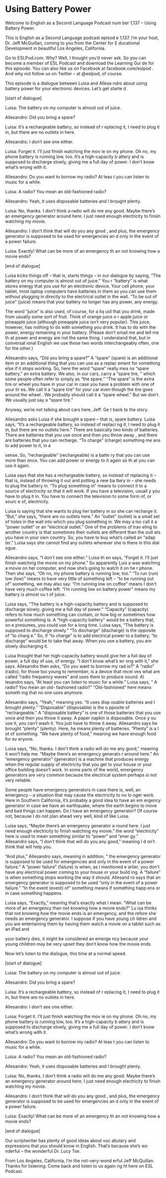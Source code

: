 # Using Battery Power

Welcome to English as a Second Language Podcast num ber 1,137 – Using Battery Power.

This is English as a Second Language podcast episod e 1,137. I’m your host, Dr. Jeff McQuillan, coming to you from the Center for E ducational Development in beautiful Los Angeles, California.

Go to ESLPod.com. Why? Well, I thought you’d never ask. So you can become a member of ESL Podcast and download the Learning Gui de for this episode. You can also like us on Facebook at facebook.com/eslpod . And why not follow us on Twitter – at @eslpod, of course.

This episode is a dialogue between Luisa and Allesa ndro about using battery power for your electronic devices. Let’s get starte d.

[start of dialogue]

Luisa: The battery on my computer is almost out of juice.

Allesandro: Did you bring a spare?

Luisa: It’s a rechargeable battery, so instead of r eplacing it, I need to plug it in, but there are no outlets in here.

Allesandro: I don’t see one either.

Luisa: Forget it. I’ll just finish watching the mov ie on my phone. Oh no, my phone battery is running low, too. It’s a high-capacity b attery and is supposed to discharge slowly, giving me a full day of power. I don’t know what’s wrong with it.

Allesandro: Do you want to borrow my radio? At leas t you can listen to music for a while.

Luisa: A radio? You mean an old-fashioned radio?

Allesandro: Yeah, it uses disposable batteries and I brought plenty.

Luisa: No, thanks. I don’t think a radio will do me  any good. Maybe there’s an emergency generator around here. I just need enough  electricity to finish watching my movie.

 Allesandro: I don’t think that will do you any good , and plus, the emergency generator is supposed to be used for emergencies an d only in the event of a power failure.

Luisa: Exactly! What can be more of an emergency th an not knowing how a movie ends?

[end of dialogue]

Luisa kicks things off – that is, starts things – in our dialogue by saying, “The battery on my computer is almost out of juice.” You r “battery” is what stores energy that you use for an electronic device. Your cell phone, your tablet, most laptop computers have batteries in them so you can use them without plugging in directly to the electrical outlet in the wall. “To be out of juice” (juice) means that your battery no longer has any power, any energy.

The word “juice” is also used, of course, for a liq uid that you drink, made from usually some sort of fruit. Think of orange juice o r apple juice or pineapple juice (although pineapple juice isn’t very popular). This  juice, however, has nothing to do with something you drink. It has to do with the power, energy remaining in your battery. (Please don’t email me and tell me th at power and energy are not the same thing. I understand that, but in conversat ional English we use those two words interchangeably often, one for the other.)

Allesandro says, “Did you bring a spare?” A “spare”  (spare) is an additional item or an additional thing that you can use as a replac ement for something else if it stops working. So, here the word “spare” really mea ns “spare battery,” an extra battery. We also, in our cars, carry a “spare tire, ” which some people often refer to simply as “the spare.” “The spare” is the extra tire or wheel you have in your car in case you have a problem with one of your tir es. We call it a “spare tire” for your car even though the tire goes around the wheel . We probably should call it a “spare wheel.” But we don’t. We usually just say a “spare tire.”

Anyway, we’re not talking about cars here, Jeff. Ge t back to the story.

Allesandro asks Luisa if she brought a spare – that  is, spare battery. Luisa says, “It’s a rechargeable battery, so instead of replaci ng it, I need to plug it in, but there are no outlets here.” There are basically two  kinds of batteries. There are batteries that you use once and then you throw away , and there are batteries that you can recharge. “To charge” (charge) something me ans to add power to it, in a

sense. So, “rechargeable” (rechargeable) is a batte ry that you can use more than once. You can add power or energy to it again so th at you can use it again.

Luisa says that she has a rechargeable battery, so instead of replacing it – that is, instead of throwing it out and putting a new ba ttery in – she needs to plug the battery in. “To plug something in” means to connect  it to a source of electricity so that it will work. If you have a television, usuall y you have to plug it in. You have to connect the television to some form of, or sourc e of, electricity.

Luisa is saying that she wants to plug her battery in so she can recharge it. “But,” she says, “there are no outlets here.” An “outlet” (outlet) is a small set of holes in the wall into which you plug something in. We may a lso call it a “power outlet” or an “electrical outlet.” One of the problems of trav eling to another country is that sometimes their outlets are different than the outl ets you have in your own country. So, you have to buy what’s called an “adap ter.” Luisa says she cannot find any outlets wherever she is there in this dial ogue.

Allesandro says, “I don’t see one either.” Luisa th en says, “Forget it. I’ll just finish watching the movie on my phone.” So apparently Luis a was watching a movie on her computer, and now she’s going to watch it on he r phone. Then she says, “Oh no, my phone battery is running low, too.” “To run (run) low (low)” means to have very little of something left – “to be running out of” something, we may also say. “I’m running low on coffee” means I don’t have very  much coffee left. “I’m running low on battery power” means my battery is almost ou t of juice.

Luisa says, “The battery is a high-capacity battery  and is supposed to discharge slowly, giving me a full day of power.” “Capacity” (capacity) refers to how much something can contain, or how big or sometimes how powerful something is. A “high-capacity battery” would be a battery that, on e presumes, you could use for a long time. Luisa says, “The battery is supposed to discharge slowly.” “To discharge” (discharge) is the opposite of “to charg e.” So, if “to charge” is to add electrical power to a battery, “to discharge” would  be to take that away. When you use a battery, you are slowly discharging it.

Luisa thought that her high-capacity battery would give her a full day of power, a full day of use, of energy. “I don’t know what’s wr ong with it,” she says. Allesandro then asks, “Do you want to borrow my rad io?” A “radio” (radio), for those too young to remember, is a device that recei ves what are called “radio frequency waves” and uses them to produce sound. Al lesandro says, “At least you can listen to music for a while.” Luisa says, “ A radio? You mean an old- fashioned radio?” “Old-fashioned” here means someth ing that no one uses anymore.

 Allesandro says, “Yeah,” meaning yes. “It uses disp osable batteries and I brought plenty.” “Disposable” (disposable) is the o pposite of “rechargeable.” A “disposable battery” is one of those batteries that  you use once and then you throw it away. A paper napkin is disposable. Once y ou use it, you can’t wash it. You just have to throw it away. Allesandro says he brought “plenty” (plenty). Here, he means plenty of batteries. “Plenty” is a l ot of something. “We have plenty of food,” meaning we have enough food for ev eryone.

Luisa says, “No, thanks. I don’t think a radio will  do me any good,” meaning it won’t help me. “Maybe there’s an emergency generato r around here.” An “emergency generator” (generator) is a machine that  produces energy when the regular supply of electricity that you get to your house or your office building doesn’t work. In some parts of the world, emergency  generators are very common because the electrical system perhaps is not  very reliable.

Some people have emergency generators in case there  is, well, an emergency – a situation that may cause the electricity to no lo nger work. Here in Southern California, it’s probably a good idea to have an em ergency generator in case we have an earthquake, where the earth begins to move and bad things can happen. Do I have an emergency generator? Of course  not, because I do not plan ahead very well, kind of like Luisa.

Luisa says, “Maybe there’s an emergency generator a round here. I just need enough electricity to finish watching my movie.” the word “electricity” here is used to mean something similar to “power” and “ener gy.” Allesandro says, “I don’t think that will do you any good,” meaning I d on’t think that will help you.

“And plus,” Allesandro says, meaning in addition, “ the emergency generator is supposed to be used for emergencies and only in the  event of a power failure.” A “power failure” (failure) is when, as I mentioned e arlier, you don’t have any electrical power coming to your house or your build ing. A “failure” is when something stops working the way it should. Allesand ro says that an emergency generator is supposed to be used “only in the event  of a power failure.” “In the event (event) of” something means if something happ ens or in case something happens.

Luisa says, “Exactly,” meaning that’s exactly what I mean. “What can be more of an emergency than not knowing how a movie ends?” Lu isa thinks that not knowing how the movie ends is an emergency, and the refore she needs an emergency generator. I suppose if you have young ch ildren and you are entertaining them by having them watch a movie on a  tablet such as an iPad and

your battery dies, it might be considered an emerge ncy because your young children may be very upset they don’t know how the movie ends.

Now let’s listen to the dialogue, this time at a normal speed.

[start of dialogue]

Luisa: The battery on my computer is almost out of juice.

Allesandro: Did you bring a spare?

Luisa: It’s a rechargeable battery, so instead of r eplacing it, I need to plug it in, but there are no outlets in here.

Allesandro: I don’t see one either.

Luisa: Forget it. I’ll just finish watching the mov ie on my phone. Oh no, my phone battery is running low, too. It’s a high-capacity b attery and is supposed to discharge slowly, giving me a full day of power. I don’t know what’s wrong with it.

Allesandro: Do you want to borrow my radio? At leas t you can listen to music for a while.

Luisa: A radio? You mean an old-fashioned radio?

Allesandro: Yeah, it uses disposable batteries and I brought plenty.

Luisa: No, thanks. I don’t think a radio will do me  any good. Maybe there’s an emergency generator around here. I just need enough  electricity to finish watching my movie.

Allesandro: I don’t think that will do you any good , and plus, the emergency generator is supposed to be used for emergencies an d only in the event of a power failure.

Luisa: Exactly! What can be more of an emergency th an not knowing how a movie ends?

[end of dialogue]

 Our scriptwriter has plenty of good ideas about voc abulary and expressions that you should know in English. That’s because she’s wo nderful – the wonderful Dr. Lucy Tse.

From Los Angeles, California, I’m the not-very-wond erful Jeff McQuillan. Thanks for listening. Come back and listen to us again rig ht here on ESL Podcast.

